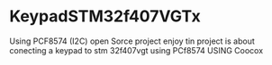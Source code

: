 # KeypadSTM32f407VGTx
Using PCF8574 (I2C)
open Sorce project enjoy
tin project is about  conecting a keypad to stm 32f407vgt using PCf8574 
USING Coocox
